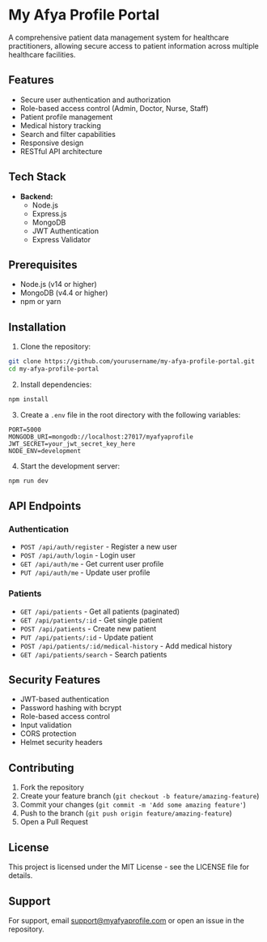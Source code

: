 # My Afya Profile Portal

A comprehensive patient data management system for healthcare practitioners, allowing secure access to patient information across multiple healthcare facilities.

## Features

- Secure user authentication and authorization
- Role-based access control (Admin, Doctor, Nurse, Staff)
- Patient profile management
- Medical history tracking
- Search and filter capabilities
- Responsive design
- RESTful API architecture

## Tech Stack

- **Backend:**
  - Node.js
  - Express.js
  - MongoDB
  - JWT Authentication
  - Express Validator

## Prerequisites

- Node.js (v14 or higher)
- MongoDB (v4.4 or higher)
- npm or yarn

## Installation

1. Clone the repository:
```bash
git clone https://github.com/yourusername/my-afya-profile-portal.git
cd my-afya-profile-portal
```

2. Install dependencies:
```bash
npm install
```

3. Create a `.env` file in the root directory with the following variables:
```
PORT=5000
MONGODB_URI=mongodb://localhost:27017/myafyaprofile
JWT_SECRET=your_jwt_secret_key_here
NODE_ENV=development
```

4. Start the development server:
```bash
npm run dev
```

## API Endpoints

### Authentication
- `POST /api/auth/register` - Register a new user
- `POST /api/auth/login` - Login user
- `GET /api/auth/me` - Get current user profile
- `PUT /api/auth/me` - Update user profile

### Patients
- `GET /api/patients` - Get all patients (paginated)
- `GET /api/patients/:id` - Get single patient
- `POST /api/patients` - Create new patient
- `PUT /api/patients/:id` - Update patient
- `POST /api/patients/:id/medical-history` - Add medical history
- `GET /api/patients/search` - Search patients

## Security Features

- JWT-based authentication
- Password hashing with bcrypt
- Role-based access control
- Input validation
- CORS protection
- Helmet security headers

## Contributing

1. Fork the repository
2. Create your feature branch (`git checkout -b feature/amazing-feature`)
3. Commit your changes (`git commit -m 'Add some amazing feature'`)
4. Push to the branch (`git push origin feature/amazing-feature`)
5. Open a Pull Request

## License

This project is licensed under the MIT License - see the LICENSE file for details.

## Support

For support, email support@myafyaprofile.com or open an issue in the repository. 
